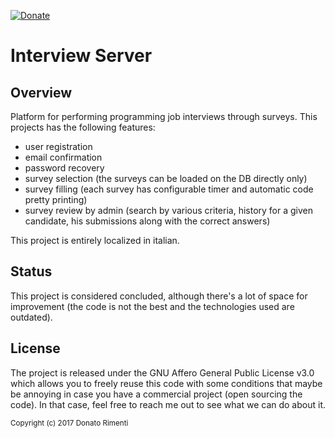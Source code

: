 [![Donate](https://img.shields.io/badge/Donate-PayPal-orange.svg)](https://www.paypal.com/donate/?cmd=_donations&business=8UK2BZP2K8NSS)

# Interview Server

## Overview
Platform for performing programming job interviews through surveys. This projects has the following features:
 - user registration
 - email confirmation
 - password recovery
 - survey selection (the surveys can be loaded on the DB directly only)
 - survey filling (each survey has configurable timer and automatic code pretty printing)
 - survey review by admin (search by various criteria, history for a given candidate, his submissions along with the correct answers)
 
This project is entirely localized in italian.

## Status

This project is considered concluded, although there's a lot of space for improvement (the code is not the best and the technologies used are outdated).

## License

The project is released under the GNU Affero General Public License v3.0 which allows you to freely reuse this code with some conditions that maybe be annoying in case you have a commercial project (open sourcing the code). In that case, feel free to reach me out to see what we can do about it.

<sub>Copyright (c) 2017 Donato Rimenti</sub>
